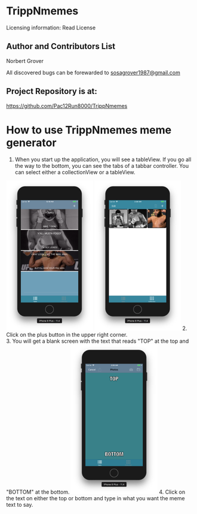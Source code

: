 #  TrippNmemes
Licensing information: Read License

Author and Contributors List
------
Norbert Grover

All discovered bugs can be forewarded to sosagrover1987@gmail.com

Project Repository is at:
------
https://github.com/Pac12Run8000/TrippNmemes

How to use TrippNmemes meme generator
======
1. When you start up the application, you will see a tableView. If you go all the way to the bottom, you can see the tabs of a tabbar controller. You can select either a collectionView or a tableView. 
<img src="images/tableView.png" height="400">
<img src="images/collectionView.png" height="400">
2. Click on the plus button in the upper right corner.<br />
3. You will get a blank screen with the text that reads "TOP" at the top and "BOTTOM" at the bottom.
<img src="images/addAnImage.png" height="400">
4. Click on the text on either the top or bottom and type in what you want the meme text to say.
